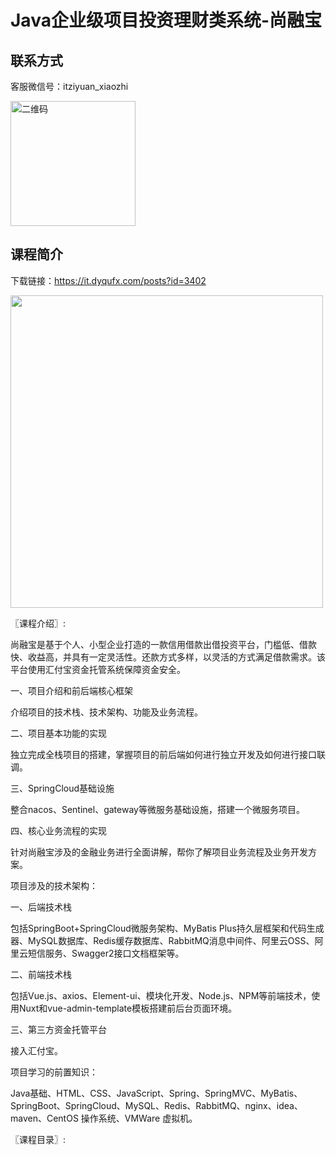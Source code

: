 # Java企业级项目投资理财类系统-尚融宝

## 联系方式

客服微信号：itziyuan_xiaozhi

<img src="https://ziyuanyun.oss-cn-guangzhou.aliyuncs.com/common/20240614073449/666b82192834a.jpg" width="200" height="200" alt="二维码">

## 课程简介

下载链接：https://it.dyqufx.com/posts?id=3402

<img src="https://ziyuanyun.oss-cn-guangzhou.aliyuncs.com/yun/20240515185145/664493c17ee7f.jpg" width="500" alt="">

  〖课程介绍〗:

 尚融宝是基于个人、小型企业打造的一款信用借款出借投资平台，门槛低、借款快、收益高，并具有一定灵活性。还款方式多样，以灵活的方式满足借款需求。该平台使用汇付宝资金托管系统保障资金安全。

 一、项目介绍和前后端核心框架

 介绍项目的技术栈、技术架构、功能及业务流程。

 二、项目基本功能的实现

 独立完成全栈项目的搭建，掌握项目的前后端如何进行独立开发及如何进行接口联调。

 三、SpringCloud基础设施

 整合nacos、Sentinel、gateway等微服务基础设施，搭建一个微服务项目。

 四、核心业务流程的实现

 针对尚融宝涉及的金融业务进行全面讲解，帮你了解项目业务流程及业务开发方案。

 项目涉及的技术架构：

 一、后端技术栈

 包括SpringBoot+SpringCloud微服务架构、MyBatis Plus持久层框架和代码生成器、MySQL数据库、Redis缓存数据库、RabbitMQ消息中间件、阿里云OSS、阿里云短信服务、Swagger2接口文档框架等。

 二、前端技术栈

 包括Vue.js、axios、Element-ui、模块化开发、Node.js、NPM等前端技术，使用Nuxt和vue-admin-template模板搭建前后台页面环境。

 三、第三方资金托管平台

 接入汇付宝。

 项目学习的前置知识：

 Java基础、HTML、CSS、JavaScript、Spring、SpringMVC、MyBatis、SpringBoot、SpringCloud、MySQL、Redis、RabbitMQ、nginx、idea、maven、CentOS 操作系统、VMWare 虚拟机。

 〖课程目录〗:

  
